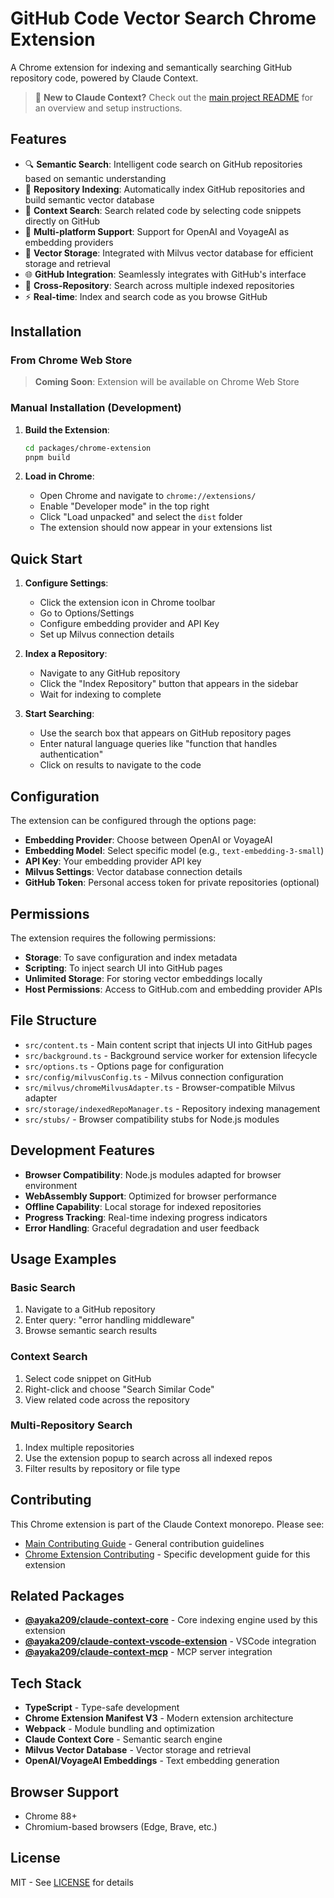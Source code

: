 # GitHub Code Vector Search Chrome Extension

A Chrome extension for indexing and semantically searching GitHub repository code, powered by Claude Context.

> 📖 **New to Claude Context?** Check out the [main project README](../../README.md) for an overview and setup instructions.

## Features

- 🔍 **Semantic Search**: Intelligent code search on GitHub repositories based on semantic understanding
- 📁 **Repository Indexing**: Automatically index GitHub repositories and build semantic vector database
- 🎯 **Context Search**: Search related code by selecting code snippets directly on GitHub
- 🔧 **Multi-platform Support**: Support for OpenAI and VoyageAI as embedding providers
- 💾 **Vector Storage**: Integrated with Milvus vector database for efficient storage and retrieval
- 🌐 **GitHub Integration**: Seamlessly integrates with GitHub's interface
- 📱 **Cross-Repository**: Search across multiple indexed repositories
- ⚡ **Real-time**: Index and search code as you browse GitHub

## Installation

### From Chrome Web Store

> **Coming Soon**: Extension will be available on Chrome Web Store

### Manual Installation (Development)

1. **Build the Extension**:
   ```bash
   cd packages/chrome-extension
   pnpm build
   ```

2. **Load in Chrome**:
   - Open Chrome and navigate to `chrome://extensions/`
   - Enable "Developer mode" in the top right
   - Click "Load unpacked" and select the `dist` folder
   - The extension should now appear in your extensions list

## Quick Start

1. **Configure Settings**:
   - Click the extension icon in Chrome toolbar
   - Go to Options/Settings
   - Configure embedding provider and API Key
   - Set up Milvus connection details

2. **Index a Repository**:
   - Navigate to any GitHub repository
   - Click the "Index Repository" button that appears in the sidebar
   - Wait for indexing to complete

3. **Start Searching**:
   - Use the search box that appears on GitHub repository pages
   - Enter natural language queries like "function that handles authentication"
   - Click on results to navigate to the code

## Configuration

The extension can be configured through the options page:

- **Embedding Provider**: Choose between OpenAI or VoyageAI
- **Embedding Model**: Select specific model (e.g., `text-embedding-3-small`)
- **API Key**: Your embedding provider API key
- **Milvus Settings**: Vector database connection details
- **GitHub Token**: Personal access token for private repositories (optional)

## Permissions

The extension requires the following permissions:

- **Storage**: To save configuration and index metadata
- **Scripting**: To inject search UI into GitHub pages
- **Unlimited Storage**: For storing vector embeddings locally
- **Host Permissions**: Access to GitHub.com and embedding provider APIs

## File Structure

- `src/content.ts` - Main content script that injects UI into GitHub pages
- `src/background.ts` - Background service worker for extension lifecycle
- `src/options.ts` - Options page for configuration
- `src/config/milvusConfig.ts` - Milvus connection configuration
- `src/milvus/chromeMilvusAdapter.ts` - Browser-compatible Milvus adapter
- `src/storage/indexedRepoManager.ts` - Repository indexing management
- `src/stubs/` - Browser compatibility stubs for Node.js modules

## Development Features

- **Browser Compatibility**: Node.js modules adapted for browser environment
- **WebAssembly Support**: Optimized for browser performance
- **Offline Capability**: Local storage for indexed repositories
- **Progress Tracking**: Real-time indexing progress indicators
- **Error Handling**: Graceful degradation and user feedback

## Usage Examples

### Basic Search
1. Navigate to a GitHub repository
2. Enter query: "error handling middleware"
3. Browse semantic search results

### Context Search
1. Select code snippet on GitHub
2. Right-click and choose "Search Similar Code"
3. View related code across the repository

### Multi-Repository Search
1. Index multiple repositories
2. Use the extension popup to search across all indexed repos
3. Filter results by repository or file type

## Contributing

This Chrome extension is part of the Claude Context monorepo. Please see:
- [Main Contributing Guide](../../CONTRIBUTING.md) - General contribution guidelines
- [Chrome Extension Contributing](CONTRIBUTING.md) - Specific development guide for this extension

## Related Packages

- **[@ayaka209/claude-context-core](../core)** - Core indexing engine used by this extension
- **[@ayaka209/claude-context-vscode-extension](../vscode-extension)** - VSCode integration
- **[@ayaka209/claude-context-mcp](../mcp)** - MCP server integration

## Tech Stack

- **TypeScript** - Type-safe development
- **Chrome Extension Manifest V3** - Modern extension architecture
- **Webpack** - Module bundling and optimization
- **Claude Context Core** - Semantic search engine
- **Milvus Vector Database** - Vector storage and retrieval
- **OpenAI/VoyageAI Embeddings** - Text embedding generation

## Browser Support

- Chrome 88+
- Chromium-based browsers (Edge, Brave, etc.)

## License

MIT - See [LICENSE](../../LICENSE) for details
